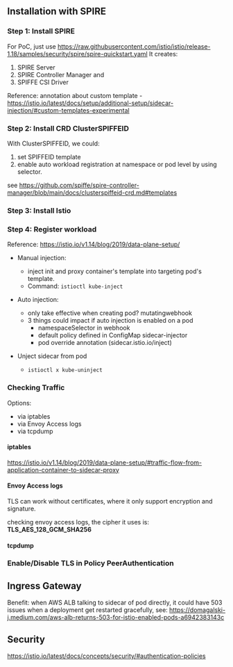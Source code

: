 ## Installation with SPIRE

### Step 1: Install SPIRE

For PoC, just use https://raw.githubusercontent.com/istio/istio/release-1.18/samples/security/spire/spire-quickstart.yaml 
It creates:
1. SPIRE Server
2. SPIRE Controller Manager and 
3. SPIFFE CSI Driver

Reference: annotation about custom template
	- https://istio.io/latest/docs/setup/additional-setup/sidecar-injection/#custom-templates-experimental

### Step 2: Install CRD ClusterSPIFFEID

With ClusterSPIFFEID, we could:
1. set SPIFFEID template
2. enable auto workload registration at namespace or pod level by using selector.

see https://github.com/spiffe/spire-controller-manager/blob/main/docs/clusterspiffeid-crd.md#templates

### Step 3: Install Istio

### Step 4: Register workload

Reference: https://istio.io/v1.14/blog/2019/data-plane-setup/
- Manual injection: 
	- inject init and proxy container's template into targeting pod's template.  
	- Command: `istioctl kube-inject`
- Auto injection:
	- only take effective when creating pod?  mutatingwebhook
	- 3 things could impact if auto injection is enabled on a pod 
		- namespaceSelector in webhook
		- default policy defined in ConfigMap sidecar-injector
		- pod override annotation (sidecar.istio.io/inject)

- Unject sidecar from pod
	- `istioctl x kube-uninject`

### Checking Traffic
Options:
- via iptables
- via Envoy Access logs
- via tcpdump

#### iptables
https://istio.io/v1.14/blog/2019/data-plane-setup/#traffic-flow-from-application-container-to-sidecar-proxy

#### Envoy Access logs
TLS can work without certificates, where it only support encryption and signature.

checking envoy access logs, the cipher it uses is: **TLS_AES_128_GCM_SHA256** 

#### tcpdump

 

### Enable/Disable TLS in Policy PeerAuthentication


## Ingress Gateway

Benefit:
when AWS ALB talking to sidecar of pod directly, it could have 503 issues when a deployment get restarted gracefully, see:
https://domagalski-j.medium.com/aws-alb-returns-503-for-istio-enabled-pods-a6942383143c



## Security 





https://istio.io/latest/docs/concepts/security/#authentication-policies
